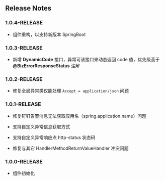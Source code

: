 ## Release Notes

### 1.0.4-RELEASE

- 组件重构，以支持新版本 SpringBoot

### 1.0.3-RELEASE

- 新增 **DynamicCode** 接口，异常可该接口来动态返回 code 值，优先级高于 **@BizErrorResponseStatus** 注解

### 1.0.2-RELEASE

- 修复全局异常类仅能处理 `Accept = application/json` 问题

### 1.0.1-RELEASE

- 修复钉钉告警消息无法获取应用名（spring.application.name）问题

- 支持自定义异常信息获取方式

- 支持自定义异常响应点 http-status 状态码

- 修复与其它 HandlerMethodReturnValueHandler 冲突问题

### 1.0.0-RELEASE

- 组件初始化